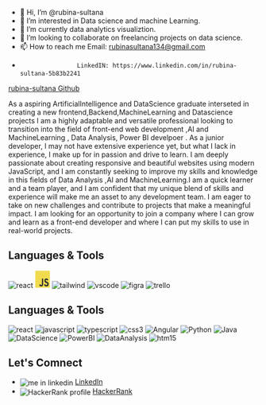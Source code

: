 - 👋 Hi, I’m @rubina-sultana
- 👀 I’m interested in Data science and machine Learning.
- 🌱 I’m currently data analytics visualiztion.
- 💞️ I’m looking to collaborate on freelancing projects on data science.
- 📫 How to reach me Email: rubinasultana134@gmail.com
-                     LinkedIN: https://www.linkedin.com/in/rubina-sultana-5b83b2241

[rubina-sultana Github](https://github.com/catherineisonline/scandi/blob/main/Github%20profile.png?raw=true)

As a aspiring ArtificialIntelligence and DataScience graduate interseted in creating a new frontend,Backend,MachineLearning and Datascience projects
I am a highly adaptable and versatile professional looking to transition into the field of front-end web development ,AI and MachineLearning , Data Analysis,
Power BI develpoer . As a junior developer, I may not have extensive experience yet, but what I lack in experience, I make up for in passion and drive to learn.
I am deeply passionate about creating responsive and beautiful websites using modern JavaScript, and I am constantly seeking to improve my skills and knowledge in this fields of 
Data Analysis ,AI and MachineLearning.I am a quick learner and a team player, and I am confident that my unique blend of skills and experience will make me an asset to any
development team. I am eager to take on new challenges and contribute to projects that make a meaningful impact. I am looking for an opportunity to join a company where 
I can grow and learn as a front-end developer and where I can put my skills to use in real-world projects.


## Languages & Tools

<p>
<img sre="https://cdn.jsdelivr.net/gh/devicons/devicom/icons/react/react-original.svg" alt="react" width="35" height="35"/>
<img src="https://raw.githubusercontent.com/devicons/devicon/master/icons/javascript/javascript-original.svg" alt="javascript" width="30" height="35"/>
<ing sre="https://cdn.jsdelivr.net/gh/devicons/devicon/icons/typescript/typescript-plain.svg" alt="typescript" width="30" height="35"/>
<ing src="https://raw.githubusercontent.com/devicons/devicon/master/icons/css3/css3-original-wordmark.svg" alt="css3" width="40" height="40"/>
<img src="https://cdn.jsdelivr.net/gh/devicons/devicom/icons/tailwindess/tailwindcss-plain.svg" alt="tailwind" width="35" height="35" />
<ing src="https://cdn.jsdelivr.net/gh/devicons/devicom/icons/sass/sass-original.svg" alt="sass" width="35" height="35"/>
<ing src="https://raw.githubusercontent.com/devicons/devicon/master/icons/html5/htm15-original-wordmark.svg" alt="htm15" width="40" height="40"/>
<img sre="https://cdn.jsdelivr.net/gh/devicons/devicon/icons/vscode/vscode-original.svg" alt="vscode" width="35" height="35"/>
<img sre="https://cdn.jsdelivr.net/gh/devicons/devicom/icons/figma/figma-original.svg" alt="figra" width="30" height="35"/>
<ing Src="https://cdn.jsdelivr.net/gh/devicons/devicom/icons/git/git-original.svg" alt="git" width="35" height="35"/>
<ing sre="https://cdn.jsdelivr.net/gh/devicons/devicon/icons/jira/jira-original.svg" alt="jira" width="35" height="35"/>
<img src="https://cdn.jsdelivr.net/gh/devicons/devicon/icons/trello/trello-plain.svg" alt="trello" width="30" height="30"/>
</p>


## Languages & Tools

<img src="https://cdn.idevie.com/wp-content/uploads/2015/12/React.js_logo.svg_.png" alt="react" width="35" height="35"/>
<img src="https://www.bing.com/images/search?view=detailV2&ccid=ViV1OEes&id=CE7A804A8D6A5FE9F389947E4E0E2B8D7A6B6532&thid=OIP.ViV1OEesGeL1Qcjvf0HhJgHaIB&mediaurl=https%3a%2f%2fwww.javilazaro.es%2fwp-content%2fuploads%2f2019%2f02%2fJavascript-logo-basico-946x1024.png&exph=1024&expw=946&q=Javascriptimages&simid=608050241861852463&FORM=IRPRST&ck=9CA753CC17ED9AC12685B56B198BE52B&selectedIndex=2&itb=1" alt="javascript" width="30" height="35"/>
<img src="https://logospng.org/download/typescript/typescript-4096.png" alt="typescript" width="30" height="35"/>
<img src="https://th.bing.com/th/id/OIP.Bsr2oJPJJwC6LHzuLRuaXwHaEP?w=329&h=187&c=7&r=0&o=5&dpr=1.3&pid=1.7" alt="css3" width="40" height="40"/>
<img src="https://th.bing.com/th/id/OIP.l6Ucj0Q8qOoviyhYbF40JwAAAA?rs=1&pid=ImgDetMain" alt="Angular" width="40" height="40"/>
<img src="https://th.bing.com/th/id/OIP.G4PUxtFicqd00Ew8g8JQ9gHaEK?w=326&h=183&c=7&r=0&o=5&dpr=1.3&pid=1.7" alt="Python" width="40" height="40"/>
<img src="https://th.bing.com/th/id/OIP.OSpHUHUwvofjQNe7AJZ9eQHaEo?w=315&h=196&c=7&r=0&o=5&dpr=1.3&pid=1.7" alt="Java" width="40" height="40"/>
<img src="https://www.bing.com/images/search?view=detailV2&ccid=maoD0%2fJr&id=21EE44B85C940539B06D45D84B85A14B27FA8B98&thid=OIP.maoD0_Jrq5ZUum6e3Q-mmgHaEH&mediaurl=https%3a%2f%2fthumbs.dreamstime.com%2fz%2fbig-data-center-analyzes-data-science-background-presentation-big-data-center-analyzes-data-science-background-159196598.jpg&exph=890&expw=1600&q=Datascience+iamges&simid=608030957492308264&FORM=IRPRST&ck=F78E02DA29F7E5ADFE08AA466A711EB6&selectedIndex=3&itb=0" alt="DataScience" width="40" height="40"/>
<img src="https://th.bing.com/th/id/OIP.shGOhtIdDvsjExQmrHOqXwHaEK?rs=1&pid=ImgDetMain" alt="PowerBI" width="40" height="40"/>
<img src="https://www.bing.com/images/search?view=detailV2&ccid=Z9q5m4Xf&id=62354FCD70F24AEFFA6622CB18C9DEF7A75045FC&thid=OIP.Z9q5m4XfokQFwFVhe-l-dwHaEK&mediaurl=https%3a%2f%2fwww.marketing91.com%2fwp-content%2fuploads%2f2020%2f08%2fData-Analysis.jpg&exph=1080&expw=1920&q=Data+Analysis+images&simid=608047342785859916&FORM=IRPRST&ck=6C7D136E5774A7AD07E96EA5271236CA&selectedIndex=17&itb=0" alt="DataAnalysis" width="40" height="40"/>
<img src="https://th.bing.com/th/id/OIP.wtbphh9buB7NAjHoCtv74wAAAA?w=152&h=180&c=7&r=0&o=5&dpr=1.3&pid=1.7" alt="htm15" width="40" height="40"/>

</p>





## Let's Comnect

- <img align="center" src="https://cdn.jsdelivr.net/gh/devicons/devicon/icons/linkedin/linkedin-original.svg" alt="me in linkedin" height="auto"
width="20"/> [LinkedIn](https://www.linkedin.com/in/rubina-sultana-5b83b2241/")
- <img align="center" src="https://th.bing.com/th?id=OIP.ItmkH87e1K1GpQ8F2hyiegAAAA&w=273&h=228&c=8&rs=1&qlt=90&o=6&dpr=1.3&pid=3.1&rm=2" alt="HackerRank profile" height="auto" width="28"/> [HackerRank](https://www.hackerrank.com/profile/rubinasultana134")

